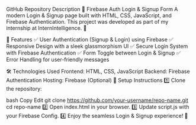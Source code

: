 GitHub Repository Description
🔐 Firebase Auth Login & Signup Form
A modern Login & Signup page built with HTML, CSS, JavaScript, and Firebase Authentication. This project was developed as part of my internship at InternIntelligence. 🚀

📌 Features
✅ User Authentication (Signup & Login) using Firebase
✅ Responsive Design with a sleek glassmorphism UI
✅ Secure Login System with Firebase Authentication
✅ Form Toggle between Login & Signup
✅ Error Handling for user-friendly messages

🛠 Technologies Used
Frontend: HTML, CSS, JavaScript
Backend: Firebase Authentication
Hosting: Firebase (Optional)
🚀 Setup Instructions
1️⃣ Clone the repository:

bash
Copy
Edit
git clone https://github.com/your-username/repo-name.git
cd repo-name
2️⃣ Open index.html in your browser.
3️⃣ Update script.js with your Firebase Config.
4️⃣ Enjoy the seamless Login & Signup experience! 🎉
